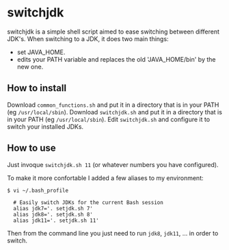 # switchjdk

switchjdk is a simple shell script aimed to ease switching between different JDK's.
When switching to a JDK, it does two main things:
* set JAVA_HOME.
* edits your PATH variable and replaces the old 'JAVA_HOME/bin' by the new one. 

## How to install

Download `common_functions.sh` and put it in a directory that is in your PATH (eg `/usr/local/sbin`).
Download `switchjdk.sh` and put it in a directory that is in your PATH (eg `/usr/local/sbin`).
Edit `switchjdk.sh` and configure it to switch your installed JDKs.

## How to use

Just invoque `switchjdk.sh 11` (or whatever numbers you have configured).

To make it more confortable I added a few aliases to my environment:

```
$ vi ~/.bash_profile

  # Easily switch JDKs for the current Bash session
  alias jdk7='. setjdk.sh 7'
  alias jdk8='. setjdk.sh 8'
  alias jdk11='. setjdk.sh 11'
```

Then from the command line you just need to run `jdk8`, `jdk11`, ... in order to switch.
